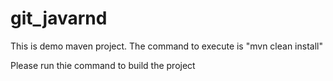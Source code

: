 # git_javarnd
This is demo maven project.
The command to execute is "mvn clean install"

Please run thie command to build the project